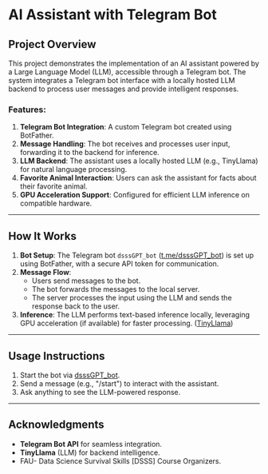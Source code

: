 # AI Assistant with Telegram Bot

## Project Overview

This project demonstrates the implementation of an AI assistant powered by a Large Language Model (LLM), accessible through a Telegram bot. The system integrates a Telegram bot interface with a locally hosted LLM backend to process user messages and provide intelligent responses.

### Features:

1. **Telegram Bot Integration**: A custom Telegram bot created using BotFather.
2. **Message Handling**: The bot receives and processes user input, forwarding it to the backend for inference.
3. **LLM Backend**: The assistant uses a locally hosted LLM (e.g., TinyLlama) for natural language processing.
4. **Favorite Animal Interaction**: Users can ask the assistant for facts about their favorite animal.
5. **GPU Acceleration Support**: Configured for efficient LLM inference on compatible hardware.

---

## How It Works

1. **Bot Setup**: The Telegram bot `dsssGPT_bot` ([t.me/dsssGPT_bot](t.me/dsssGPT_bot)) is set up using BotFather, with a secure API token for communication.
2. **Message Flow**:
   - Users send messages to the bot.
   - The bot forwards the messages to the local server.
   - The server processes the input using the LLM and sends the response back to the user.
3. **Inference**: The LLM performs text-based inference locally, leveraging GPU acceleration (if available) for faster processing. ([TinyLlama](https://huggingface.co/TinyLlama/TinyLlama-1.1B-Chat-v1.0))
   
---
## Usage Instructions

1. Start the bot via [dsssGPT_bot](t.me/dsssGPT_bot).
2. Send a message (e.g., "/start") to interact with the assistant.
3. Ask anything to see the LLM-powered response.

---

## Acknowledgments

- **Telegram Bot API** for seamless integration.
- **TinyLlama** (LLM) for backend intelligence.
- FAU- Data Science Survival Skills [DSSS] Course Organizers.
